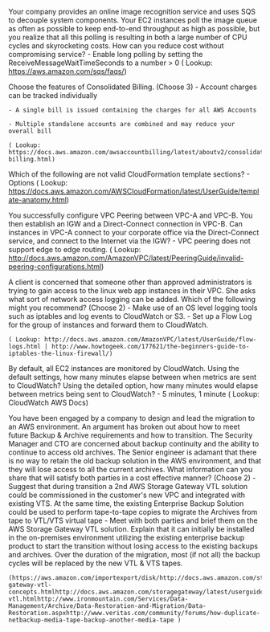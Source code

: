 Your company provides an online image recognition service and uses SQS to decouple system components. Your EC2 instances poll the image queue as often as possible to keep end-to-end throughput as high as possible, but you realize that all this polling is resulting in both a large number of CPU cycles and skyrocketing costs. How can you reduce cost without compromising service?
    - Enable long polling by setting the ReceiveMessageWaitTimeSeconds to a number > 0
    ( Lookup: https://aws.amazon.com/sqs/faqs/)

Choose the features of Consolidated Billing. (Choose 3)
    - Account charges can be tracked individually

    - A single bill is issued containing the charges for all AWS Accounts

    - Multiple standalone accounts are combined and may reduce your overall bill

    ( Lookup: https://docs.aws.amazon.com/awsaccountbilling/latest/aboutv2/consolidated-billing.html)

Which of the following are not valid CloudFormation template sections?
    - Options
    ( Lookup: https://docs.aws.amazon.com/AWSCloudFormation/latest/UserGuide/template-anatomy.html)

You successfully configure VPC Peering between VPC-A and VPC-B. You then establish an IGW and a Direct-Connect connection in VPC-B. Can instances in VPC-A connect to your corporate office via the Direct-Connect service, and connect to the Internet via the IGW?
    - VPC peering does not support edge to edge routing.
    ( Lookup: http://docs.aws.amazon.com/AmazonVPC/latest/PeeringGuide/invalid-peering-configurations.html)

A client is concerned that someone other than approved administrators is trying to gain access to the linux web app instances in their VPC. She asks what sort of network access logging can be added. Which of the following might you recommend? (Choose 2)
    - Make use of an OS level logging tools such as iptables and log events to CloudWatch or S3.
    - Set up a Flow Log for the group of instances and forward them to CloudWatch.

    ( Lookup: http://docs.aws.amazon.com/AmazonVPC/latest/UserGuide/flow-logs.html | http://www.howtogeek.com/177621/the-beginners-guide-to-iptables-the-linux-firewall/)

By default, all EC2 instances are monitored by CloudWatch. Using the default settings, how many minutes elapse between when metrics are sent to CloudWatch? Using the detailed option, how many minutes would elapse between metrics being sent to CloudWatch?
    - 5 minutes, 1 minute
    ( Lookup: CloudWatch AWS Docs)

You have been engaged by a company to design and lead the migration to an AWS environment. An argument has broken out about how to meet future Backup & Archive requirements and how to transition. The Security Manager and CTO are concerned about backup continuity and the ability to continue to access old archives. The Senior engineer is adamant that there is no way to retain the old backup solution in the AWS environment, and that they will lose access to all the current archives. What information can you share that will satisfy both parties in a cost effective manner? (Choose 2)
    - Suggest that during transition a 2nd AWS Storage Gateway VTL solution could be commissioned in the customer's new VPC and integrated with existing VTS. At the same time, the existing Enterprise Backup Solution could be used to perform tape-to-tape copies to migrate the Archives from tape to VTL/VTS virtual tape
    - Meet with both parties and brief them on the AWS Storage Gateway VTL solution. Explain that it can initially be installed in the on-premises environment utilizing the existing enterprise backup product to start the transition without losing access to the existing backups and archives. Over the duration of the migration, most (if not all) the backup cycles will be replaced by the new VTL & VTS tapes.

    (https://aws.amazon.com/importexport/disk/http://docs.aws.amazon.com/storagegateway/latest/userguide/storage-gateway-vtl-concepts.htmlhttp://docs.aws.amazon.com/storagegateway/latest/userguide/GettingStartedTrySetupStep2-vtl.htmlhttp://www.ironmountain.com/Services/Data-Management/Archive/Data-Restoration-and-Migration/Data-Restoration.aspxhttp://www.veritas.com/community/forums/how-duplicate-netbackup-media-tape-backup-another-media-tape )
